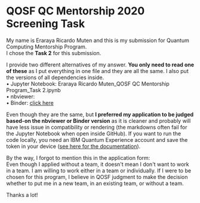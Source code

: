 # QOSF QC Mentorship 2020 Screening Task

My name is Eraraya Ricardo Muten and this is my submission for Quantum Computing Mentorship Program. <br>
I chose the **Task 2** for this submission.

I provide two different alternatives of my answer. **You only need to read one of these** as I put everything in one file and they are all the same. I also put the versions of all dependencies inside. <br>
• Jupyter Notebook: Eraraya Ricardo Muten_QOSF QC Mentorship Program_Task 2.ipynb <br>
• nbviewer:  <br>
• Binder: [click here](https://hub.gke1.mybinder.org/user/eraraya-ricardo--screening_task-asa6odbv/notebooks/Task%202.ipynb)

Even though they are the same, but **I preferred my application to be judged based-on the nbviewer or Binder version** as it is cleaner and probably will have less issue in compatibility or rendering (the markdowns often fail for the Jupyter Notebook when open inside GitHub). If you want to run the code locally, you need an IBM Quantum Experience account and save the token in your device ([see here for the documentation](https://qiskit.org/documentation/stubs/qiskit.providers.ibmq.IBMQFactory.save_account.html)).

By the way, I forgot to mention this in the application form: <br>
Even though I applied without a team, it doesn't mean I don't want to work in a team. I am willing to work either in a team or individually. If I were to be chosen for this program, I believe in QOSF judgment to make the decision whether to put me in a new team, in an existing team, or without a team.

Thanks a lot!
